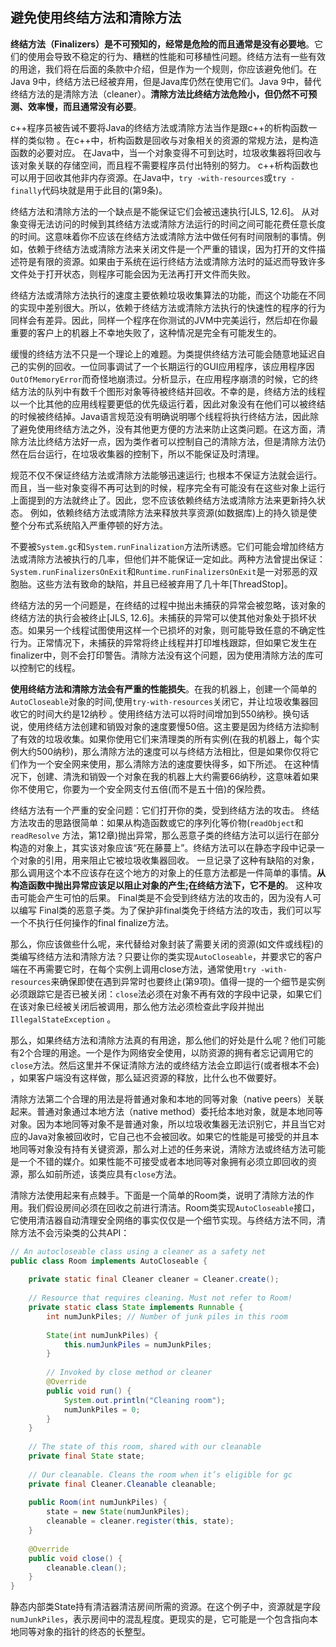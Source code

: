 ## 避免使用终结方法和清除方法

**终结方法（Finalizers）是不可预知的，经常是危险的而且通常是没有必要地**。它们的使用会导致不稳定的行为、糟糕的性能和可移植性问题。终结方法有一些有效的用途，我们将在后面的条款中介绍，但是作为一个规则，你应该避免他们。在Java 9中，终结方法已经被弃用，但是Java库仍然在使用它们。Java 9中，替代终结方法的是清除方法（cleaner）。**清除方法比终结方法危险小，但仍然不可预测、效率慢，而且通常没有必要**。 

c++程序员被告诫不要将Java的终结方法或清除方法当作是跟c++的析构函数一样的类似物 。在c++中，析构函数是回收与对象相关的资源的常规方法，是构造函数的必要对应。 在Java中，当一个对象变得不可到达时，垃圾收集器将回收与该对象关联的存储空间，而且程不需要程序员付出特别的努力。 c++析构函数也可以用于回收其他非内存资源。在Java中，`try -with-resources`或`try - finally`代码块就是用于此目的(第9条)。

终结方法和清除方法的一个缺点是不能保证它们会被迅速执行[JLS, 12.6]。 从对象变得无法访问的时候到其终结方法或清除方法运行的时间之间可能花费任意长度的时间。这意味着你不应该在终结方法或清除方法中做任何有时间限制的事情。例如，依赖于终结方法或清除方法来关闭文件是一个严重的错误，因为打开的文件描述符是有限的资源。如果由于系统在运行终结方法或清除方法时的延迟而导致许多文件处于打开状态，则程序可能会因为无法再打开文件而失败。

终结方法或清除方法执行的速度主要依赖垃圾收集算法的功能，而这个功能在不同的实现中差别很大。所以，依赖于终结方法或清除方法执行的快速性的程序的行为同样会有差异。因此，同样一个程序在你测试的JVM中完美运行，然后却在你最重要的客户上的机器上不幸地失败了，这种情况是完全有可能发生的。

缓慢的终结方法不只是一个理论上的难题。为类提供终结方法可能会随意地延迟自己的实例的回收。一位同事调试了一个长期运行的GUI应用程序，该应用程序因`OutOfMemoryError`而奇怪地崩溃过。分析显示，在应用程序崩溃的时候，它的终结方法的队列中有数千个图形对象等待被终结并回收。不幸的是，终结方法的线程以一个比其他的应用线程要更低的优先级运行着，因此对象没有在他们可以被终结的时候被终结掉。Java语言规范没有明确说明哪个线程将执行终结方法，因此除了避免使用终结方法之外，没有其他更方便的方法来防止这类问题。在这方面，清除方法比终结方法好一点，因为类作者可以控制自己的清除方法，但是清除方法仍然在后台运行，在垃圾收集器的控制下，所以不能保证及时清理。 

规范不仅不保证终结方法或清除方法能够迅速运行; 也根本不保证方法就会运行。而且，当一些对象变得不再可达到的时候，程序完全有可能没有在这些对象上运行上面提到的方法就终止了。因此，您不应该依赖终结方法或清除方法来更新持久状态。 例如，依赖终结方法或清除方法来释放共享资源(如数据库)上的持久锁是使整个分布式系统陷入严重停顿的好方法。 

不要被`System.gc`和`System.runFinalization`方法所诱惑。它们可能会增加终结方法或清除方法被执行的几率，但他们并不能保证一定如此。两种方法曾提出保证：`System.runFinalizersOnExit`和`Runtime.runFinalizersOnExit`是一对邪恶的双胞胎。这些方法有致命的缺陷，并且已经被弃用了几十年[ThreadStop]。

终结方法的另一个问题是，在终结的过程中抛出未捕获的异常会被忽略，该对象的终结方法的执行会被终止[JLS, 12.6]。未捕获的异常可以使其他对象处于损坏状态。如果另一个线程试图使用这样一个已损坏的对象，则可能导致任意的不确定性行为。正常情况下，未捕获的异常将终止线程并打印堆栈跟踪，但如果它发生在finalizer中，则不会打印警告。清除方法没有这个问题，因为使用清除方法的库可以控制它的线程。

**使用终结方法和清除方法会有严重的性能损失**。在我的机器上，创建一个简单的 `AutoCloseable`对象的时间,使用`try-with-resources`关闭它，并让垃圾收集器回收它的时间大约是12纳秒 。使用终结方法可以将时间增加到550纳秒。换句话说，使用终结方法创建和销毁对象的速度要慢50倍。这主要是因为终结方法抑制了有效的垃圾收集。如果你使用它们来清理类的所有实例(在我的机器上，每个实例大约500纳秒)，那么清除方法的速度可以与终结方法相比，但是如果你仅将它们作为一个安全网来使用，那么清除方法的速度要快得多，如下所述。 在这种情况下，创建、清洗和销毁一个对象在我的机器上大约需要66纳秒，这意味着如果你不使用它，你要为一个安全网支付五倍(而不是五十倍)的保险费。

终结方法有一个严重的安全问题：它们打开你的类，受到终结方法的攻击。 终结方法攻击的思路很简单：如果从构造函数或它的序列化等价物(`readObject`和`readResolve` 方法，第12章)抛出异常，那么恶意子类的终结方法可以运行在部分构造的对象上，其实该对象应该“死在藤蔓上”。终结方法可以在静态字段中记录一个对象的引用，用来阻止它被垃圾收集器回收。 一旦记录了这种有缺陷的对象，那么调用这个本不应该存在这个地方的对象上的任意方法都是一件简单的事情。**从构造函数中抛出异常应该足以阻止对象的产生;在终结方法下，它不是的**。 这种攻击可能会产生可怕的后果。 Final类是不会受到终结方法的攻击的，因为没有人可以编写 Final类的恶意子类。为了保护非final类免于终结方法的攻击，我们可以写一个不执行任何操作的final finalize方法。

那么，你应该做些什么呢，来代替给对象封装了需要关闭的资源(如文件或线程)的类编写终结方法和清除方法？只要让你的类实现`AutoCloseable`，并要求它的客户端在不再需要它时，在每个实例上调用close方法，通常使用`try -with-resources`来确保即使在遇到异常时也要终止(第9项)。值得一提的一个细节是实例必须跟踪它是否已被关闭：`close`法必须在对象不再有效的字段中记录，如果它们在该对象已经被关闭后被调用，那么他方法必须检查此字段并抛出`IllegalStateException` 。

那么，如果终结方法和清除方法真的有用途，那么他们的好处是什么呢？他们可能有2个合理的用途。一个是作为网络安全使用，以防资源的拥有者忘记调用它的`close`方法。然后这里并不保证清除方法的或终结方法会立即运行(或者根本不会) ，如果客户端没有这样做，那么延迟资源的释放，比什么也不做要好。

清除方法第二个合理的用法是将普通对象和本地的同等对象（native peers）关联起来。普通对象通过本地方法（native method）委托给本地对象，就是本地同等对象。因为本地同等对象不是普通对象，所以垃圾收集器无法识别它，并且当它对应的Java对象被回收时，它自己也不会被回收。如果它的性能是可接受的并且本地同等对象没有持有关键资源，那么对上述的任务来说，清除方法或终结方法可能是一个不错的媒介。如果性能不可接受或者本地同等对象拥有必须立即回收的资源，那么如前所述，该类应具有`close`方法。

清除方法使用起来有点棘手。下面是一个简单的Room类，说明了清除方法的作用。我们假设房间必须在回收之前进行清洁。Room类实现`AutoCloseable`接口，它使用清洁器自动清理安全网络的事实仅仅是一个细节实现。与终结方法不同，清除方法不会污染类的公共API：

```java
// An autocloseable class using a cleaner as a safety net
public class Room implements AutoCloseable {
    
	private static final Cleaner cleaner = Cleaner.create();
    
    // Resource that requires cleaning. Must not refer to Room!
    private static class State implements Runnable {
        int numJunkPiles; // Number of junk piles in this room
        
        State(int numJunkPiles) {
            this.numJunkPiles = numJunkPiles;
        }
        
        // Invoked by close method or cleaner
        @Override 
        public void run() {
            System.out.println("Cleaning room");
            numJunkPiles = 0;
        }
	}
    
    // The state of this room, shared with our cleanable
    private final State state;
    
    // Our cleanable. Cleans the room when it’s eligible for gc
    private final Cleaner.Cleanable cleanable;
    
    public Room(int numJunkPiles) {
        state = new State(numJunkPiles);
        cleanable = cleaner.register(this, state);
    }
    
    @Override 
    public void close() {
        cleanable.clean();
    }
}
```

静态内部类State持有清洁器清洁房间所需的资源。在这个例子中，资源就是字段`numJunkPiles`，表示房间中的混乱程度。更现实的是，它可能是一个包含指向本地同等对象的指针的终态的长整型。